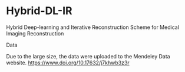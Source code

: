 # Hybrid-DL-IR
Hybrid Deep-learning and Iterative Reconstruction Scheme for Medical Imaging Reconstruction

Data

Due to the large size, the data were uploaded to the Mendeley Data website. 
https://www.doi.org/10.17632/j7khwb3z3r

